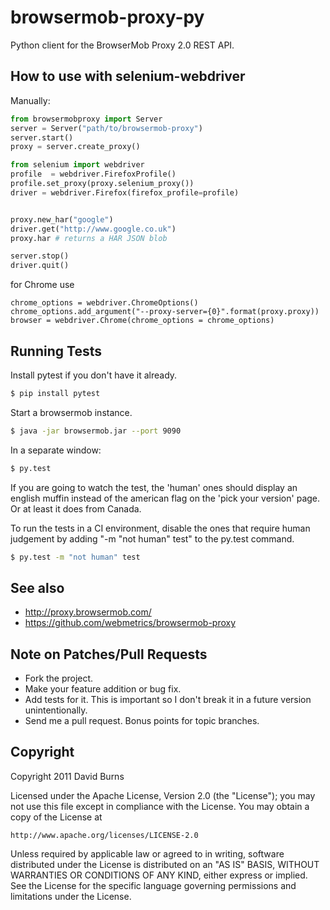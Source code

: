 browsermob-proxy-py
===================

Python client for the BrowserMob Proxy 2.0 REST API.



How to use with selenium-webdriver
----------------------------------

Manually:

``` python 
from browsermobproxy import Server
server = Server("path/to/browsermob-proxy")
server.start()
proxy = server.create_proxy()

from selenium import webdriver
profile  = webdriver.FirefoxProfile()
profile.set_proxy(proxy.selenium_proxy())
driver = webdriver.Firefox(firefox_profile=profile)


proxy.new_har("google")
driver.get("http://www.google.co.uk")
proxy.har # returns a HAR JSON blob

server.stop()
driver.quit()

```

for Chrome use

```
chrome_options = webdriver.ChromeOptions()
chrome_options.add_argument("--proxy-server={0}".format(proxy.proxy))
browser = webdriver.Chrome(chrome_options = chrome_options)
```

Running Tests
-------------

Install pytest if you don't have it already.

```bash
$ pip install pytest
```

Start a browsermob instance.

```bash
$ java -jar browsermob.jar --port 9090
```

In a separate window:

```bash
$ py.test
```

If you are going to watch the test, the 'human' ones should display an english
muffin instead of the american flag on the 'pick your version' page. Or at
least it does from Canada.

To run the tests in a CI environment, disable the ones that require human
judgement by adding "-m "not human" test" to the py.test command.

```bash
$ py.test -m "not human" test
```

See also
--------

* http://proxy.browsermob.com/
* https://github.com/webmetrics/browsermob-proxy

Note on Patches/Pull Requests
-----------------------------

* Fork the project.
* Make your feature addition or bug fix.
* Add tests for it. This is important so I don't break it in a
  future version unintentionally.
* Send me a pull request. Bonus points for topic branches.

Copyright
---------

Copyright 2011 David Burns 

Licensed under the Apache License, Version 2.0 (the "License");
you may not use this file except in compliance with the License.
You may obtain a copy of the License at

    http://www.apache.org/licenses/LICENSE-2.0

Unless required by applicable law or agreed to in writing, software
distributed under the License is distributed on an "AS IS" BASIS,
WITHOUT WARRANTIES OR CONDITIONS OF ANY KIND, either express or implied.
See the License for the specific language governing permissions and
limitations under the License.


